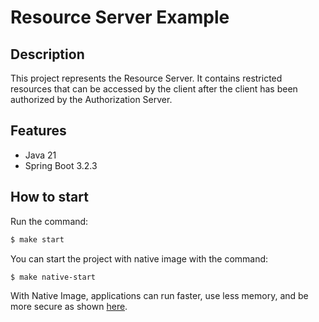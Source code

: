 # Resource Server Example

## Description

This project represents the Resource Server. It contains restricted resources that
can be accessed by the client after the client has been authorized by the Authorization Server.

## Features
- Java 21
- Spring Boot 3.2.3

## How to start

Run the command:

```bash
$ make start
```

You can start the project with native image with the command:
```bash
$ make native-start
```
With Native Image, applications can run faster, use less memory, and be more secure as shown [here](https://github.com/valdemarjuniorr/spring-boot-graalvm-performance-comparation).
